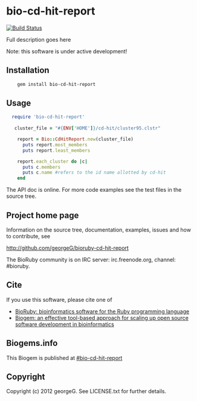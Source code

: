 # bio-cd-hit-report

[![Build Status](https://secure.travis-ci.org/georgeG/bioruby-cd-hit-report.png)](http://travis-ci.org/georgeG/bioruby-cd-hit-report)

Full description goes here

Note: this software is under active development!

## Installation

```sh
    gem install bio-cd-hit-report
```

## Usage

```ruby
  require 'bio-cd-hit-report'
   
   cluster_file = "#{ENV['HOME']}/cd-hit/cluster95.clstr"

    report = Bio::CdHitReport.new(cluster_file)
      puts report.most_members
      puts report.least_members

    report.each_cluster do |c|
      puts c.members 
      puts c.name #refers to the id name allotted by cd-hit 
    end


```

The API doc is online. For more code examples see the test files in
the source tree.
        
## Project home page

Information on the source tree, documentation, examples, issues and
how to contribute, see

  http://github.com/georgeG/bioruby-cd-hit-report

The BioRuby community is on IRC server: irc.freenode.org, channel: #bioruby.

## Cite

If you use this software, please cite one of
  
* [BioRuby: bioinformatics software for the Ruby programming language](http://dx.doi.org/10.1093/bioinformatics/btq475)
* [Biogem: an effective tool-based approach for scaling up open source software development in bioinformatics](http://dx.doi.org/10.1093/bioinformatics/bts080)

## Biogems.info

This Biogem is published at [#bio-cd-hit-report](http://biogems.info/index.html)

## Copyright

Copyright (c) 2012 georgeG. See LICENSE.txt for further details.

